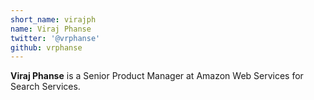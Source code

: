 ```yaml
---
short_name: virajph
name: Viraj Phanse
twitter: '@vrphanse'
github: vrphanse
---
```



**Viraj Phanse** is a Senior Product Manager at Amazon Web Services for Search Services. 